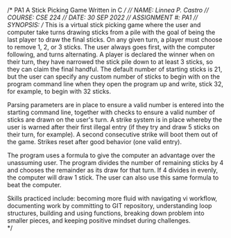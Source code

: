 /* PA1 A Stick Picking Game Written in C */
// NAME: Linnea P. Castro
// COURSE: CSE 224
// DATE: 30 SEP 2022
// ASSIGNMENT #: PA1
// SYNOPSIS: 
/*
This is a virtual stick picking game where the user and computer take turns drawing sticks from 
a pile with the goal of being the last player to draw the final sticks.  On any given turn, a player 
must choose to remove 1, 2, or 3 sticks. The user always goes first, with the computer following,
and turns alternating. A player is declared the winner when on their turn, they have narrowed
the stick pile down to at least 3 sticks, so they can claim the final handful.  The default number 
of starting sticks is 21, but the user can specify any custom number of sticks to begin with on
the program command line when they open the program up and write, stick 32, for example, to begin with
32 sticks.

Parsing parameters are in place to ensure a valid number is entered into the starting command line, 
together with checks to ensure a valid number of sticks are drawn on the user's turn.  A strike 
system is in place whereby the user is warned after their first illegal entry (if they try and 
draw 5 sticks on their turn, for example).  A second consecutive strike will boot them out of the
game. Strikes reset after good behavior (one valid entry). 

The program uses a formula to give the computer an advantage over the unassuming user.  The program
divides the number of remaining sticks by 4 and chooses the remainder as its draw for that turn.  If
4 divides in evenly, the computer will draw 1 stick.  The user can also use this same formula to 
beat the computer. 

Skills practiced include: becoming more fluid with navigating vi workflow, documenting work by
committing to GIT repository, understanding loop structures, building and using functions, breaking 
down problem into smaller pieces, and keeping positive mindset during challenges.  
*/
